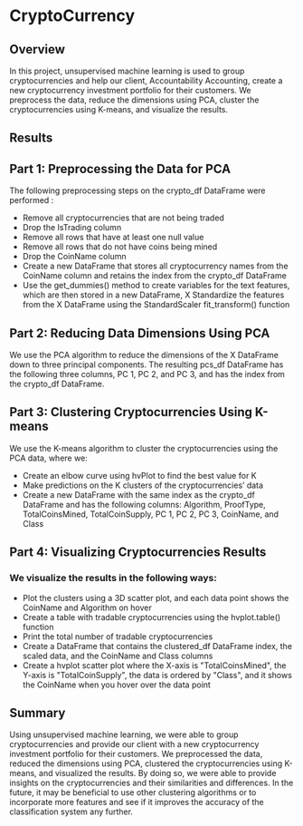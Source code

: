 # CryptoCurrency

## Overview

In this project, unsupervised machine learning is used to group cryptocurrencies and help our client, Accountability Accounting, create a new cryptocurrency investment portfolio for their customers. We preprocess the data, reduce the dimensions using PCA, cluster the cryptocurrencies using K-means, and visualize the results.

## Results

## Part 1: Preprocessing the Data for PCA

The following preprocessing steps on the crypto_df DataFrame were performed :

- Remove all cryptocurrencies that are not being traded
- Drop the IsTrading column
- Remove all rows that have at least one null value
- Remove all rows that do not have coins being mined
- Drop the CoinName column
- Create a new DataFrame that stores all cryptocurrency names from the CoinName column and retains the index from the crypto_df DataFrame
- Use the get_dummies() method to create variables for the text features, which are then stored in a new DataFrame, X
Standardize the features from the X DataFrame using the StandardScaler fit_transform() function

## Part 2: Reducing Data Dimensions Using PCA

We use the PCA algorithm to reduce the dimensions of the X DataFrame down to three principal components. The resulting pcs_df DataFrame has the following three columns, PC 1, PC 2, and PC 3, and has the index from the crypto_df DataFrame.

## Part 3: Clustering Cryptocurrencies Using K-means

We use the K-means algorithm to cluster the cryptocurrencies using the PCA data, where we:

- Create an elbow curve using hvPlot to find the best value for K
- Make predictions on the K clusters of the cryptocurrencies’ data
- Create a new DataFrame with the same index as the crypto_df DataFrame and has the following columns: Algorithm, ProofType, TotalCoinsMined, TotalCoinSupply, PC 1, PC 2, PC 3, CoinName, and Class

## Part 4: Visualizing Cryptocurrencies Results

### We visualize the results in the following ways:

- Plot the clusters using a 3D scatter plot, and each data point shows the CoinName and Algorithm on hover
- Create a table with tradable cryptocurrencies using the hvplot.table() function
- Print the total number of tradable cryptocurrencies
- Create a DataFrame that contains the clustered_df DataFrame index, the scaled data, and the CoinName and Class columns
- Create a hvplot scatter plot where the X-axis is "TotalCoinsMined", the Y-axis is "TotalCoinSupply", the data is ordered by "Class", and it shows the CoinName when you hover over the data point

## Summary

Using unsupervised machine learning, we were able to group cryptocurrencies and provide our client with a new cryptocurrency investment portfolio for their customers. We preprocessed the data, reduced the dimensions using PCA, clustered the cryptocurrencies using K-means, and visualized the results. By doing so, we were able to provide insights on the cryptocurrencies and their similarities and differences. In the future, it may be beneficial to use other clustering algorithms or to incorporate more features and see if it improves the accuracy of the classification system any further.
